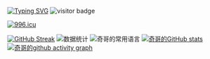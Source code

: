 [![Typing SVG](https://readme-typing-svg.herokuapp.com?font=&size=24&duration=6000&color=7CF74C&center=%E7%9C%9F&vCenter=%E7%9C%9F&multiline=true&width=500&height=80&lines=%E7%8E%AB%E7%91%B0%E6%9C%89%E7%8E%AB%E7%91%B0%E7%9A%84%E8%8A%B1%E6%B5%B7%EF%BC%8C%E8%94%B7%E8%96%87%E6%9C%89%E8%94%B7%E8%96%87%E7%9A%84%E7%AA%97%E5%8F%B0%E3%80%82)](https://git.io/typing-svg)
![visitor badge](https://visitor-badge.glitch.me/badge?page_id=Geek-monk)

<a href="https://996.icu"><img src="https://img.shields.io/badge/link-996.icu-red.svg" alt="996.icu" /></a>

[![GitHub Streak](https://github-readme-streak-stats.herokuapp.com/?user=Geek-monk&theme=dark)](https://git.io/streak-stats)
![数据统计](https://metrics.lecoq.io/Geek-monk?template=classic&config.timezone=Asia%2FShanghai)
![奇哥的常用语言](https://github-readme-stats.vercel.app/api/top-langs/?username=Geek-monk&layout=compact&hide_border=true&langs_count=10)
[![奇哥的GitHub stats](https://github-readme-stats.vercel.app/api?username=Geek-monk&&show_icons=true&theme=dark)](https://github.com/anuraghazra/github-readme-stats)
[![奇哥的github activity graph](https://activity-graph.herokuapp.com/graph?username=Geek-monk&theme=react-dark)](https://github.com/ashutosh00710/github-readme-activity-graph)